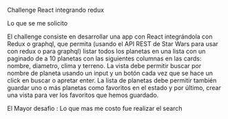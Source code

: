 Challenge React integrando redux

Lo que se me solicito 

El challenge consiste en desarrollar una app con React integrándola con Redux o graphql, que permita (usando el API REST de Star Wars para usar con redux o para graphql) listar todos los planetas en una lista con un paginado de a 10 planetas con las siguientes columnas en las cards: nombre, diametro, clima y terreno.
La vista debe permitir buscar por nombre de planeta usando un input y un botón cada vez que se hace un click en buscar o apretar enter.
La lista de planetas debe permitir también guardar uno o más planetas como favoritos en el estado y por último, crear una vista para ver los favoritos que hemos guardado.

El Mayor desafio : Lo que mas me costo fue realizar el search 